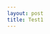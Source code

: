 ```yaml
---
layout: post
title: Test1
---
```


<script src="//code.jquery.com/jquery.js"></script>

<canvas id="canvas"></canvas>

<script src="//d3js.org/d3.v3.min.js"></script>

<script>
var width = 960,
  height = 500;

var randomX = d3.random.normal(width / 2, 80),
  randomY = d3.random.normal(height / 2, 80);

var data = d3.range(2000).map(function() {
  return [
    randomX(),
    randomY()
  ];
});

var x = d3.scale.linear()
  .domain([-width / 2, width / 2])
  .range([0, width]);

var y = d3.scale.linear()
  .domain([-height / 2, height / 2])
  .range([height, 0]);

var zoom = d3.behavior.zoom()
    .x(x)
    .y(y)
    .scaleExtent([1, 10])
    .on("zoom", zoomed);

var canvas = d3.select("canvas")
  .attr("width", width)
  .attr("height", height)
  .call(d3.behavior.zoom().x(x).y(y).scaleExtent([1, 8]).on("zoom", zoom))
  .node().getContext("2d");

function draw() {
  canvas.drawImage(img, 0, 10, 900, 400);
  }

function zoomed() {
  svg.select(".x.axis").call(xAxis);
  svg.select(".y.axis").call(yAxis);
}

var img = new Image();
img.src = "/images/konstruMapping.png";
img.onload = function() {

  draw();

}
</script>


